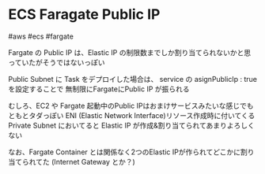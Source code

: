 # ECS Faragate Public IP

#aws #ecs #fargate

Fargate の Public IP は、Elastic IP の制限数までしか割り当てられないかと思っていたがそうではないっぽい

Public Subnet に Task をデプロイした場合は、 service の asignPublicIp : true を設定することで
無制限にFargateにPublic IP が振られる

むしろ、EC2 や Fargate 起動中のPublic IPはおまけサービスみたいな感じでもともとタダっぽい
ENI (Elastic Network Interface)リソース作成時に付いてくる
Private Subnet においてると Elastic IP が作成&割り当てられてあまりよろしくない

なお、Fargate Container とは関係なく2つのElastic IPが作られてどこかに割り当てられてた
(Internet Gateway とか？)



